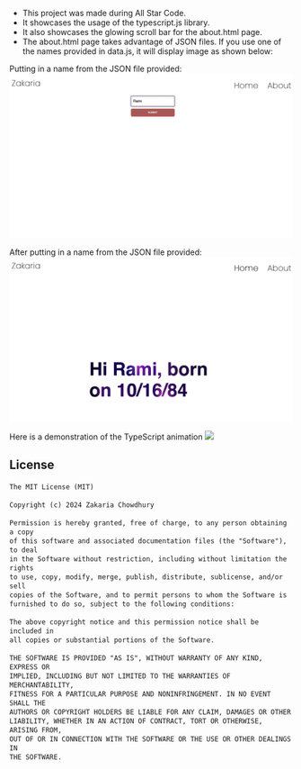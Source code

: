 * This project was made during All Star Code.
* It showcases the usage of the typescript.js library.
* It also showcases the glowing scroll bar for the about.html page.
* The about.html page takes advantage of JSON files. If you use one of the names provided in data.js, it will display image as shown below:

Putting in a name from the JSON file provided:
![](images/Before_Entry.png)

After putting in a name from the JSON file provided:
![](images/After_Entry.png)

Here is a demonstration of the TypeScript animation
[![](https://i.imgur.com/mEu7eB9.png)](https://i.imgur.com/mEu7eB9.mp4)

## License
    The MIT License (MIT)

    Copyright (c) 2024 Zakaria Chowdhury

    Permission is hereby granted, free of charge, to any person obtaining a copy
    of this software and associated documentation files (the "Software"), to deal
    in the Software without restriction, including without limitation the rights
    to use, copy, modify, merge, publish, distribute, sublicense, and/or sell
    copies of the Software, and to permit persons to whom the Software is
    furnished to do so, subject to the following conditions:

    The above copyright notice and this permission notice shall be included in
    all copies or substantial portions of the Software.

    THE SOFTWARE IS PROVIDED "AS IS", WITHOUT WARRANTY OF ANY KIND, EXPRESS OR
    IMPLIED, INCLUDING BUT NOT LIMITED TO THE WARRANTIES OF MERCHANTABILITY,
    FITNESS FOR A PARTICULAR PURPOSE AND NONINFRINGEMENT. IN NO EVENT SHALL THE
    AUTHORS OR COPYRIGHT HOLDERS BE LIABLE FOR ANY CLAIM, DAMAGES OR OTHER
    LIABILITY, WHETHER IN AN ACTION OF CONTRACT, TORT OR OTHERWISE, ARISING FROM,
    OUT OF OR IN CONNECTION WITH THE SOFTWARE OR THE USE OR OTHER DEALINGS IN
    THE SOFTWARE.